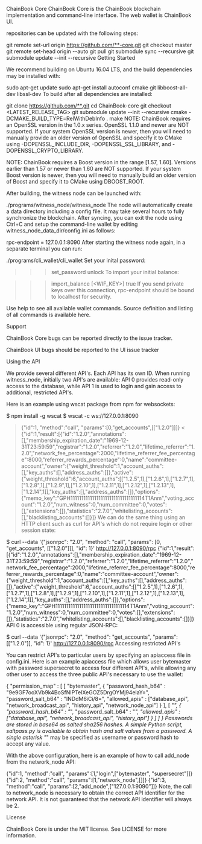 ChainBook Core
ChainBook Core is the ChainBook blockchain implementation and command-line interface. The web wallet is ChainBook UI.

repositories can be updated with the following steps:

git remote set-url origin https://github.com/**-core.git
git checkout master
git remote set-head origin --auto
git pull
git submodule sync --recursive
git submodule update --init --recursive
Getting Started

We recommend building on Ubuntu 16.04 LTS, and the build dependencies may be installed with:

sudo apt-get update
sudo apt-get install autoconf cmake git libboost-all-dev libssl-dev
To build after all dependencies are installed:

git clone https://github.com/**.git
cd ChainBook-core
git checkout <LATEST_RELEASE_TAG>
git submodule update --init --recursive
cmake -DCMAKE_BUILD_TYPE=RelWithDebInfo .
make
NOTE: ChainBook requires an OpenSSL version in the 1.0.x series. OpenSSL 1.1.0 and newer are NOT supported. If your system OpenSSL version is newer, then you will need to manually provide an older version of OpenSSL and specify it to CMake using -DOPENSSL_INCLUDE_DIR, -DOPENSSL_SSL_LIBRARY, and -DOPENSSL_CRYPTO_LIBRARY.

NOTE: ChainBook requires a Boost version in the range [1.57, 1.60]. Versions earlier than 1.57 or newer than 1.60 are NOT supported. If your system Boost version is newer, then you will need to manually build an older version of Boost and specify it to CMake using DBOOST_ROOT.

After building, the witness node can be launched with:

./programs/witness_node/witness_node
The node will automatically create a data directory including a config file. It may take several hours to fully synchronize the blockchain. After syncing, you can exit the node using Ctrl+C and setup the command-line wallet by editing witness_node_data_dir/config.ini as follows:

rpc-endpoint = 127.0.0.1:8090
After starting the witness node again, in a separate terminal you can run:

./programs/cli_wallet/cli_wallet
Set your inital password:

>>> set_password <PASSWORD>
>>> unlock <PASSWORD>
To import your initial balance:

>>> import_balance <ACCOUNT NAME> [<WIF_KEY>] true
If you send private keys over this connection, rpc-endpoint should be bound to localhost for security.

Use help to see all available wallet commands. Source definition and listing of all commands is available here.

Support

ChainBook Core bugs can be reported directly to the issue tracker.

ChainBook UI bugs should be reported to the UI issue tracker

Using the API

We provide several different API's. Each API has its own ID. When running witness_node, initially two API's are available: API 0 provides read-only access to the database, while API 1 is used to login and gain access to additional, restricted API's.

Here is an example using wscat package from npm for websockets:

$ npm install -g wscat
$ wscat -c ws://127.0.0.1:8090
> {"id":1, "method":"call", "params":[0,"get_accounts",[["1.2.0"]]]}
< {"id":1,"result":[{"id":"1.2.0","annotations":[],"membership_expiration_date":"1969-12-31T23:59:59","registrar":"1.2.0","referrer":"1.2.0","lifetime_referrer":"1.2.0","network_fee_percentage":2000,"lifetime_referrer_fee_percentage":8000,"referrer_rewards_percentage":0,"name":"committee-account","owner":{"weight_threshold":1,"account_auths":[],"key_auths":[],"address_auths":[]},"active":{"weight_threshold":6,"account_auths":[["1.2.5",1],["1.2.6",1],["1.2.7",1],["1.2.8",1],["1.2.9",1],["1.2.10",1],["1.2.11",1],["1.2.12",1],["1.2.13",1],["1.2.14",1]],"key_auths":[],"address_auths":[]},"options":{"memo_key":"GPH1111111111111111111111111111111114T1Anm","voting_account":"1.2.0","num_witness":0,"num_committee":0,"votes":[],"extensions":[]},"statistics":"2.7.0","whitelisting_accounts":[],"blacklisting_accounts":[]}]}
We can do the same thing using an HTTP client such as curl for API's which do not require login or other session state:

$ curl --data '{"jsonrpc": "2.0", "method": "call", "params": [0, "get_accounts", [["1.2.0"]]], "id": 1}' http://127.0.0.1:8090/rpc
{"id":1,"result":[{"id":"1.2.0","annotations":[],"membership_expiration_date":"1969-12-31T23:59:59","registrar":"1.2.0","referrer":"1.2.0","lifetime_referrer":"1.2.0","network_fee_percentage":2000,"lifetime_referrer_fee_percentage":8000,"referrer_rewards_percentage":0,"name":"committee-account","owner":{"weight_threshold":1,"account_auths":[],"key_auths":[],"address_auths":[]},"active":{"weight_threshold":6,"account_auths":[["1.2.5",1],["1.2.6",1],["1.2.7",1],["1.2.8",1],["1.2.9",1],["1.2.10",1],["1.2.11",1],["1.2.12",1],["1.2.13",1],["1.2.14",1]],"key_auths":[],"address_auths":[]},"options":{"memo_key":"GPH1111111111111111111111111111111114T1Anm","voting_account":"1.2.0","num_witness":0,"num_committee":0,"votes":[],"extensions":[]},"statistics":"2.7.0","whitelisting_accounts":[],"blacklisting_accounts":[]}]}
API 0 is accessible using regular JSON-RPC:

$ curl --data '{"jsonrpc": "2.0", "method": "get_accounts", "params": [["1.2.0"]], "id": 1}' http://127.0.0.1:8090/rpc
Accessing restricted API's

You can restrict API's to particular users by specifying an apiaccess file in config.ini. Here is an example apiaccess file which allows user bytemaster with password supersecret to access four different API's, while allowing any other user to access the three public API's necessary to use the wallet:

{
   "permission_map" :
   [
      [
         "bytemaster",
         {
            "password_hash_b64" : "9e9GF7ooXVb9k4BoSfNIPTelXeGOZ5DrgOYMj94elaY=",
            "password_salt_b64" : "INDdM6iCi/8=",
            "allowed_apis" : ["database_api", "network_broadcast_api", "history_api", "network_node_api"]
         }
      ],
      [
         "*",
         {
            "password_hash_b64" : "*",
            "password_salt_b64" : "*",
            "allowed_apis" : ["database_api", "network_broadcast_api", "history_api"]
         }
      ]
   ]
}
Passwords are stored in base64 as salted sha256 hashes. A simple Python script, saltpass.py is avaliable to obtain hash and salt values from a password. A single asterisk "*" may be specified as username or password hash to accept any value.

With the above configuration, here is an example of how to call add_node from the network_node API:

{"id":1, "method":"call", "params":[1,"login",["bytemaster", "supersecret"]]}
{"id":2, "method":"call", "params":[1,"network_node",[]]}
{"id":3, "method":"call", "params":[2,"add_node",["127.0.0.1:9090"]]}
Note, the call to network_node is necessary to obtain the correct API identifier for the network API. It is not guaranteed that the network API identifier will always be 2.

License

ChainBook Core is under the MIT license. See LICENSE for more information.

